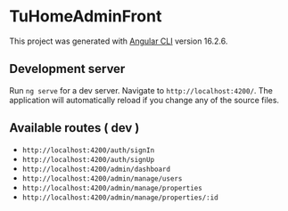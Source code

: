# TuHomeAdminFront

This project was generated with [Angular CLI](https://github.com/angular/angular-cli) version 16.2.6.

## Development server

Run `ng serve` for a dev server. Navigate to `http://localhost:4200/`. The application will automatically reload if you change any of the source files.

## Available routes ( dev )

- `http://localhost:4200/auth/signIn`
- `http://localhost:4200/auth/signUp`
- `http://localhost:4200/admin/dashboard`
- `http://localhost:4200/admin/manage/users`
- `http://localhost:4200/admin/manage/properties`
- `http://localhost:4200/admin/manage/properties/:id`
